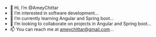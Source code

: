 - 👋 Hi, I’m @AmeyChittar
- 👀 I’m interested in software development...
- 🌱 I’m currently learning Angular and Spring boot...
- 💞️ I’m looking to collaborate on projects in Angular and Spring boot...
- 📫 You can reach me at ameychittar@gmail.com...
